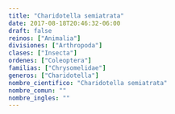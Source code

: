 ```yaml
---
title: "Charidotella semiatrata"
date: 2017-08-18T20:46:32-06:00
draft: false
reinos: ["Animalia"]
divisiones: ["Arthropoda"]
clases: ["Insecta"]
ordenes: ["Coleoptera"]
familias: ["Chrysomelidae"]
generos: ["Charidotella"]
nombre_cientifico: "Charidotella semiatrata"
nombre_comun: ""
nombre_ingles: ""
---
```

